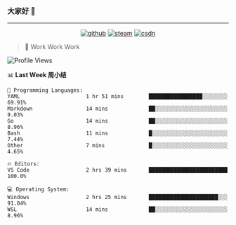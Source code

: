 ### 大家好 👋

___

<p align="center">
  <a href="https://bigkjp97.github.io/"><img src="https://img.shields.io/badge/-GitPage-lightgrey" alt="github"></a>
  <a href="https://steamcommunity.com/id/bigkjp/"><img src="https://img.shields.io/badge/-Steam-black" alt="steam"></a>
  <a href="https://blog.csdn.net/qq_38986088"><img src="https://img.shields.io/badge/CSDN-cf000e" alt="csdn"></a>
</p>

> 🧟 Work Work Work

<!--START_SECTION:kjp readme-->
![Profile Views](http://img.shields.io/badge/Mi%20Amigos%E2%99%82%EF%B8%8F-1-ff69b4)

📊 **Last Week 周小结** 

```text
💬 Programming Languages: 
YAML                     1 hr 51 mins        █████████████████░░░░░░░░   69.91% 
Markdown                 14 mins             ██░░░░░░░░░░░░░░░░░░░░░░░   9.03% 
Go                       14 mins             ██░░░░░░░░░░░░░░░░░░░░░░░   8.96% 
Bash                     11 mins             █░░░░░░░░░░░░░░░░░░░░░░░░   7.44% 
Other                    7 mins              █░░░░░░░░░░░░░░░░░░░░░░░░   4.65%

🔥 Editors: 
VS Code                  2 hrs 39 mins       █████████████████████████   100.0%

💻 Operating System: 
Windows                  2 hrs 25 mins       ██████████████████████░░░   91.04% 
WSL                      14 mins             ██░░░░░░░░░░░░░░░░░░░░░░░   8.96%

```


<!--END_SECTION:kjp readme-->

<!--
**bigkjp97/bigkjp97** is a ✨ _special_ ✨ repository because its `README.md` (this file) appears on your GitHub profile.

Here are some ideas to get you started:

- 🔭 I’m currently working on ...
- 🌱 I’m currently learning ...
- 👯 I’m looking to collaborate on ...
- 🤔 I’m looking for help with ...
- 💬 Ask me about ...
- 📫 How to reach me: ...
- 😄 Pronouns: ...
- ⚡ Fun fact: ... -->
